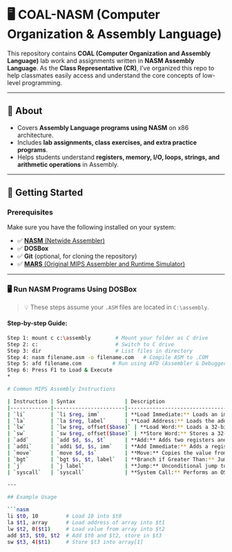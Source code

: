 # 🖥️ COAL-NASM (Computer Organization & Assembly Language)

This repository contains **COAL (Computer Organization and Assembly Language)** lab work and assignments written in **NASM Assembly Language**. As the **Class Representative (CR)**, I’ve organized this repo to help classmates easily access and understand the core concepts of low-level programming.

---

## 📌 About
- Covers **Assembly Language programs using NASM** on x86 architecture.
- Includes **lab assignments, class exercises, and extra practice programs**.
- Helps students understand **registers, memory, I/O, loops, strings, and arithmetic operations** in Assembly.

---

## 🚀 Getting Started

### Prerequisites
Make sure you have the following installed on your system:

- ✅ [**NASM** (Netwide Assembler)](https://www.nasm.us/)
- ✅ **DOSBox** 
- ✅ **Git** (optional, for cloning the repository)
- ✅ [**MARS** (Original MIPS Assembler and Runtime Simulator)](https://github.com/dpetersanderson/MARS)
---

### 🖥️ Run NASM Programs Using DOSBox

> 💡 These steps assume your `.ASM` files are located in `C:\assembly`.

#### Step-by-step Guide:

```bash
Step 1: mount c c:\assembly        # Mount your folder as C drive
Step 2: c:                         # Switch to C drive
Step 3: dir                        # List files in directory
Step 4: nasm filename.asm -o filename.com   # Compile ASM to .COM
Step 5: afd filename.com          # Run using AFD (Assembler & Debugger), 
Step 6: Press F1 to Load & Execute
*

# Common MIPS Assembly Instructions

| Instruction | Syntax                | Description                                                                 |
|-------------|-----------------------|-----------------------------------------------------------------------------|
| `li`        | `li $reg, imm`        | **Load Immediate:** Loads an immediate (constant) value into a register.<br>Example: `li $t0, 5` puts 5 in `$t0`. |
| `la`        | `la $reg, label`      | **Load Address:** Loads the address of a label (variable or array) into a register.<br>Example: `la $t1, array` puts the address of `array` in `$t1`. |
| `lw`        | `lw $reg, offset($base)` | **Load Word:** Loads a 32-bit word from memory into a register.<br>Example: `lw $t2, 0($t1)` loads the word at address in `$t1` into `$t2`. |
| `sw`        | `sw $reg, offset($base)` | **Store Word:** Stores a 32-bit word from a register into memory.<br>Example: `sw $t2, 0($t1)` stores `$t2` at address in `$t1`. |
| `add`       | `add $d, $s, $t`      | **Add:** Adds two registers and stores the result in a third.<br>Example: `add $t0, $t1, $t2` sets `$t0 = $t1 + $t2`. |
| `addi`      | `addi $d, $s, imm`    | **Add Immediate:** Adds a register and an immediate value.<br>Example: `addi $t0, $t1, 1` sets `$t0 = $t1 + 1`. |
| `move`      | `move $d, $s`         | **Move:** Copies the value from one register to another.<br>Example: `move $a0, $t0` copies `$t0` to `$a0`. |
| `bgt`       | `bgt $s, $t, label`   | **Branch if Greater Than:** Jumps to label if `$s > $t`.<br>Example: `bgt $t0, $t1, end` jumps to `end` if `$t0 > $t1`. |
| `j`         | `j label`             | **Jump:** Unconditional jump to a label.<br>Example: `j loop` jumps to `loop`. |
| `syscall`   | `syscall`             | **System Call:** Performs an OS service (print, read, exit, etc.) based on value in `$v0`. |

---

## Example Usage

```nasm
li $t0, 10         # Load 10 into $t0
la $t1, array      # Load address of array into $t1
lw $t2, 0($t1)     # Load value from array into $t2
add $t3, $t0, $t2  # Add $t0 and $t2, store in $t3
sw $t3, 4($t1)     # Store $t3 into array[1]
```

